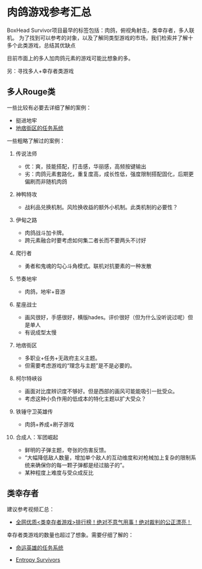 # 肉鸽游戏参考汇总

BoxHead Survivor项目最早的标签包括：肉鸽，俯视角射击，类幸存者，多人联机。
为了找到可以参考的对象，以及了解同类型游戏的市场，我们检索并了解十多个此类游戏，总结其优缺点

目前市面上的多人加肉鸽元素的游戏可能比想象的多。

另：寻找多人+幸存者类游戏


## 多人Rouge类

一些比较有必要去详细了解的案例：
- 挺进地牢
- [地痞街区的任务系统](https://www.bilibili.com/video/BV1Ck4y137FG/?spm_id_from=333.337.search-card.all.click&vd_source=77789d45206011f0f4fba6973f1704c9)

一些粗略了解过的案例：
1. 传说法师
    - 优：爽，技能搭配，打击感，华丽感，高频按键输出
    - 劣：肉鸽元素套路化，重复度高，成长性低，强度限制搭配固化，后期更偏刷而非随机肉鸽

2. 神鸭特攻
    - 战利品兑换机制。风险换收益的额外小机制。此类机制的必要性？

3. 伊甸之路
    - 肉鸽战斗加卡牌。
    - 跨元素融合时要考虑如何集二者长而不要两头不讨好

4. 爬行者
    - 勇者和鬼魂的勾心斗角模式。联机对抗要素的一种发散

5. 节奏地牢
    - 肉鸽，地牢+音游

6. 星座战士
    - 画风很好，手感很好，横版hades。评价很好（但为什么没听说过呢）但是单人
    - 有说成型太慢

7. 地痞街区
    - 多职业+任务+无政府主义主题。
    - 但需要考虑游戏的“理念与主题”是不是必要的。

8. 柯尔特峡谷
    - 画面对比度辨识度不够好。但是西部的画风可能能吸引一批受众。
    - 考虑这种小负作用的低成本的特化主题以扩大受众？

9. 铁锤守卫英雄传
    - 肉鸽+养成+刷子游戏

10. 合成人：军团崛起
    - 鲜明的子弹主题，夸张的伤害反馈。
    - “大幅降低敌人数量，增加单个敌人的互动维度和对枪械加上复杂的限制系统来确保你的每一颗子弹都是经过脑子的”。
    - 某种程度上难度与受众成反比

## 类幸存者

建议参考视频汇总：
- [全网优质<类幸存者游戏>排行榜！绝对不意气用事！绝对裁判的公正漂亮！](
https://www.bilibili.com/video/BV1EG411X7aY/?spm_id_from=333.788.recommend_more_video.-1&vd_source=77789d45206011f0f4fba6973f1704c9)

幸存者类游戏的数量也超过了想象。需要仔细了解的：

- [命运英雄的任务系统](
https://www.bilibili.com/video/BV1g14y1C7Zj/?spm_id_from=333.788.recommend_more_video.-1&vd_source=77789d45206011f0f4fba6973f1704c9)

- [Entropy Survivors](
https://www.bilibili.com/video/BV1XZ42127Nj/?spm_id_from=333.337.search-card.all.click&vd_source=77789d45206011f0f4fba6973f1704c9)
